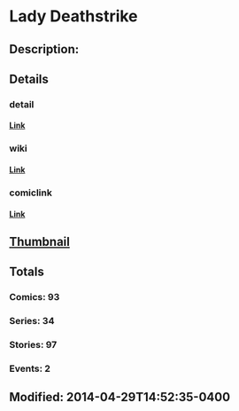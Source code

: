 # Lady Deathstrike
## Description: 
## Details
### detail
#### [Link](http://marvel.com/characters/1198/lady_deathstrike?utm_campaign=apiRef&utm_source=d8455188da2836f893171a8a63981172)
### wiki
#### [Link](http://marvel.com/universe/Lady_Deathstrike?utm_campaign=apiRef&utm_source=d8455188da2836f893171a8a63981172)
### comiclink
#### [Link](http://marvel.com/comics/characters/1009393/lady_deathstrike?utm_campaign=apiRef&utm_source=d8455188da2836f893171a8a63981172)
## [Thumbnail](http://i.annihil.us/u/prod/marvel/i/mg/9/60/535ff2c1ef191.jpg)
## Totals
### Comics: 93
### Series: 34
### Stories: 97
### Events: 2
## Modified: 2014-04-29T14:52:35-0400